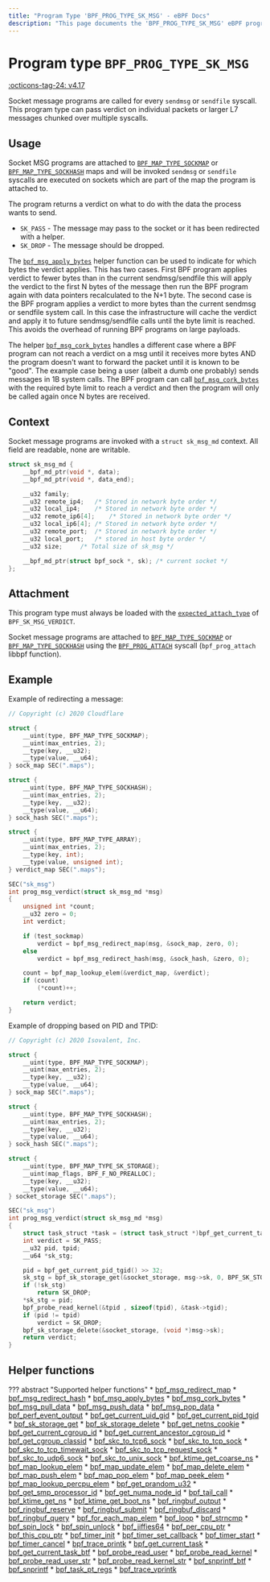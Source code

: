 ```yaml
---
title: "Program Type 'BPF_PROG_TYPE_SK_MSG' - eBPF Docs"
description: "This page documents the 'BPF_PROG_TYPE_SK_MSG' eBPF program type, including its defintion, usage, program types that can use it, and examples."
---
```

# Program type `BPF_PROG_TYPE_SK_MSG`

<!-- [FEATURE_TAG](BPF_PROG_TYPE_SK_MSG) -->
[:octicons-tag-24: v4.17](https://github.com/torvalds/linux/commit/4f738adba30a7cfc006f605707e7aee847ffefa0)
<!-- [/FEATURE_TAG] -->

Socket message programs are called for every `sendmsg` or `sendfile` syscall. This program type can pass verdict on individual packets or larger L7 messages chunked over multiple syscalls.

## Usage

Socket MSG programs are attached to [`BPF_MAP_TYPE_SOCKMAP`](../map-type/BPF_MAP_TYPE_SOCKMAP.md) or [`BPF_MAP_TYPE_SOCKHASH`](../map-type/BPF_MAP_TYPE_SOCKHASH.md) maps and will be invoked `sendmsg` or `sendfile` syscalls are executed on sockets which are part of the map the program is attached to.

The program returns a verdict on what to do with the data the process wants to send.

* `SK_PASS` - The message may pass to the socket or it has been redirected with a helper.
* `SK_DROP` - The message should be dropped.

The [`bpf_msg_apply_bytes`](../helper-function/bpf_msg_apply_bytes.md) helper function can be used to indicate for which bytes the verdict applies. This has two cases. First BPF program applies
verdict to fewer bytes than in the current sendmsg/sendfile this will apply the verdict to the first N bytes of the message then run the BPF program again with data pointers recalculated to the N+1 byte. The second case is the BPF program applies a verdict to more bytes than the current sendmsg or sendfile system call. In this case the infrastructure will cache the verdict and apply it to future sendmsg/sendfile calls until the byte limit is reached. This avoids the overhead of running BPF programs on large payloads.

The helper [`bpf_msg_cork_bytes`](../helper-function/bpf_msg_cork_bytes.md) handles a different case where a BPF program can not reach a verdict on a msg until it receives more bytes AND the program doesn't want to forward the packet until it is known to be "good". The example case being a user (albeit a dumb one probably) sends messages in 1B system calls. The BPF program can call [`bpf_msg_cork_bytes`](../helper-function/bpf_msg_cork_bytes.md) with the required byte limit to reach a verdict and then the program will only be called again once N bytes are received.

## Context

Socket message programs are invoked with a `struct sk_msg_md` context. All field are readable, none are writable.

```c
struct sk_msg_md {
	__bpf_md_ptr(void *, data);
	__bpf_md_ptr(void *, data_end);

	__u32 family;
	__u32 remote_ip4;	/* Stored in network byte order */
	__u32 local_ip4;	/* Stored in network byte order */
	__u32 remote_ip6[4];	/* Stored in network byte order */
	__u32 local_ip6[4];	/* Stored in network byte order */
	__u32 remote_port;	/* Stored in network byte order */
	__u32 local_port;	/* stored in host byte order */
	__u32 size;		/* Total size of sk_msg */

	__bpf_md_ptr(struct bpf_sock *, sk); /* current socket */
};
```

## Attachment

This program type must always be loaded with the [`expected_attach_type`](../syscall/BPF_PROG_LOAD.md#expected_attach_type) of `BPF_SK_MSG_VERDICT`.

Socket message programs are attached to [`BPF_MAP_TYPE_SOCKMAP`](../map-type/BPF_MAP_TYPE_SOCKMAP.md) or [`BPF_MAP_TYPE_SOCKHASH`](../map-type/BPF_MAP_TYPE_SOCKHASH.md) using the [`BPF_PROG_ATTACH`](../syscall/BPF_PROG_ATTACH.md) syscall (`bpf_prog_attach` libbpf function).

## Example

Example of redirecting a message:

```c
// Copyright (c) 2020 Cloudflare

struct {
	__uint(type, BPF_MAP_TYPE_SOCKMAP);
	__uint(max_entries, 2);
	__type(key, __u32);
	__type(value, __u64);
} sock_map SEC(".maps");

struct {
	__uint(type, BPF_MAP_TYPE_SOCKHASH);
	__uint(max_entries, 2);
	__type(key, __u32);
	__type(value, __u64);
} sock_hash SEC(".maps");

struct {
	__uint(type, BPF_MAP_TYPE_ARRAY);
	__uint(max_entries, 2);
	__type(key, int);
	__type(value, unsigned int);
} verdict_map SEC(".maps");

SEC("sk_msg")
int prog_msg_verdict(struct sk_msg_md *msg)
{
	unsigned int *count;
	__u32 zero = 0;
	int verdict;

	if (test_sockmap)
		verdict = bpf_msg_redirect_map(msg, &sock_map, zero, 0);
	else
		verdict = bpf_msg_redirect_hash(msg, &sock_hash, &zero, 0);

	count = bpf_map_lookup_elem(&verdict_map, &verdict);
	if (count)
		(*count)++;

	return verdict;
}
```

Example of dropping based on PID and TPID:

```c
// Copyright (c) 2020 Isovalent, Inc.

struct {
	__uint(type, BPF_MAP_TYPE_SOCKMAP);
	__uint(max_entries, 2);
	__type(key, __u32);
	__type(value, __u64);
} sock_map SEC(".maps");

struct {
	__uint(type, BPF_MAP_TYPE_SOCKHASH);
	__uint(max_entries, 2);
	__type(key, __u32);
	__type(value, __u64);
} sock_hash SEC(".maps");

struct {
	__uint(type, BPF_MAP_TYPE_SK_STORAGE);
	__uint(map_flags, BPF_F_NO_PREALLOC);
	__type(key, __u32);
	__type(value, __u64);
} socket_storage SEC(".maps");

SEC("sk_msg")
int prog_msg_verdict(struct sk_msg_md *msg)
{
	struct task_struct *task = (struct task_struct *)bpf_get_current_task();
	int verdict = SK_PASS;
	__u32 pid, tpid;
	__u64 *sk_stg;

	pid = bpf_get_current_pid_tgid() >> 32;
	sk_stg = bpf_sk_storage_get(&socket_storage, msg->sk, 0, BPF_SK_STORAGE_GET_F_CREATE);
	if (!sk_stg)
		return SK_DROP;
	*sk_stg = pid;
	bpf_probe_read_kernel(&tpid , sizeof(tpid), &task->tgid);
	if (pid != tpid)
		verdict = SK_DROP;
	bpf_sk_storage_delete(&socket_storage, (void *)msg->sk);
	return verdict;
}
```


## Helper functions

<!-- DO NOT EDIT MANUALLY -->
<!-- [PROG_HELPER_FUNC_REF] -->
??? abstract "Supported helper functions"
    * [bpf_msg_redirect_map](../helper-function/bpf_msg_redirect_map.md)
    * [bpf_msg_redirect_hash](../helper-function/bpf_msg_redirect_hash.md)
    * [bpf_msg_apply_bytes](../helper-function/bpf_msg_apply_bytes.md)
    * [bpf_msg_cork_bytes](../helper-function/bpf_msg_cork_bytes.md)
    * [bpf_msg_pull_data](../helper-function/bpf_msg_pull_data.md)
    * [bpf_msg_push_data](../helper-function/bpf_msg_push_data.md)
    * [bpf_msg_pop_data](../helper-function/bpf_msg_pop_data.md)
    * [bpf_perf_event_output](../helper-function/bpf_perf_event_output.md)
    * [bpf_get_current_uid_gid](../helper-function/bpf_get_current_uid_gid.md)
    * [bpf_get_current_pid_tgid](../helper-function/bpf_get_current_pid_tgid.md)
    * [bpf_sk_storage_get](../helper-function/bpf_sk_storage_get.md)
    * [bpf_sk_storage_delete](../helper-function/bpf_sk_storage_delete.md)
    * [bpf_get_netns_cookie](../helper-function/bpf_get_netns_cookie.md)
    * [bpf_get_current_cgroup_id](../helper-function/bpf_get_current_cgroup_id.md)
    * [bpf_get_current_ancestor_cgroup_id](../helper-function/bpf_get_current_ancestor_cgroup_id.md)
    * [bpf_get_cgroup_classid](../helper-function/bpf_get_cgroup_classid.md)
    * [bpf_skc_to_tcp6_sock](../helper-function/bpf_skc_to_tcp6_sock.md)
    * [bpf_skc_to_tcp_sock](../helper-function/bpf_skc_to_tcp_sock.md)
    * [bpf_skc_to_tcp_timewait_sock](../helper-function/bpf_skc_to_tcp_timewait_sock.md)
    * [bpf_skc_to_tcp_request_sock](../helper-function/bpf_skc_to_tcp_request_sock.md)
    * [bpf_skc_to_udp6_sock](../helper-function/bpf_skc_to_udp6_sock.md)
    * [bpf_skc_to_unix_sock](../helper-function/bpf_skc_to_unix_sock.md)
    * [bpf_ktime_get_coarse_ns](../helper-function/bpf_ktime_get_coarse_ns.md)
    * [bpf_map_lookup_elem](../helper-function/bpf_map_lookup_elem.md)
    * [bpf_map_update_elem](../helper-function/bpf_map_update_elem.md)
    * [bpf_map_delete_elem](../helper-function/bpf_map_delete_elem.md)
    * [bpf_map_push_elem](../helper-function/bpf_map_push_elem.md)
    * [bpf_map_pop_elem](../helper-function/bpf_map_pop_elem.md)
    * [bpf_map_peek_elem](../helper-function/bpf_map_peek_elem.md)
    * [bpf_map_lookup_percpu_elem](../helper-function/bpf_map_lookup_percpu_elem.md)
    * [bpf_get_prandom_u32](../helper-function/bpf_get_prandom_u32.md)
    * [bpf_get_smp_processor_id](../helper-function/bpf_get_smp_processor_id.md)
    * [bpf_get_numa_node_id](../helper-function/bpf_get_numa_node_id.md)
    * [bpf_tail_call](../helper-function/bpf_tail_call.md)
    * [bpf_ktime_get_ns](../helper-function/bpf_ktime_get_ns.md)
    * [bpf_ktime_get_boot_ns](../helper-function/bpf_ktime_get_boot_ns.md)
    * [bpf_ringbuf_output](../helper-function/bpf_ringbuf_output.md)
    * [bpf_ringbuf_reserve](../helper-function/bpf_ringbuf_reserve.md)
    * [bpf_ringbuf_submit](../helper-function/bpf_ringbuf_submit.md)
    * [bpf_ringbuf_discard](../helper-function/bpf_ringbuf_discard.md)
    * [bpf_ringbuf_query](../helper-function/bpf_ringbuf_query.md)
    * [bpf_for_each_map_elem](../helper-function/bpf_for_each_map_elem.md)
    * [bpf_loop](../helper-function/bpf_loop.md)
    * [bpf_strncmp](../helper-function/bpf_strncmp.md)
    * [bpf_spin_lock](../helper-function/bpf_spin_lock.md)
    * [bpf_spin_unlock](../helper-function/bpf_spin_unlock.md)
    * [bpf_jiffies64](../helper-function/bpf_jiffies64.md)
    * [bpf_per_cpu_ptr](../helper-function/bpf_per_cpu_ptr.md)
    * [bpf_this_cpu_ptr](../helper-function/bpf_this_cpu_ptr.md)
    * [bpf_timer_init](../helper-function/bpf_timer_init.md)
    * [bpf_timer_set_callback](../helper-function/bpf_timer_set_callback.md)
    * [bpf_timer_start](../helper-function/bpf_timer_start.md)
    * [bpf_timer_cancel](../helper-function/bpf_timer_cancel.md)
    * [bpf_trace_printk](../helper-function/bpf_trace_printk.md)
    * [bpf_get_current_task](../helper-function/bpf_get_current_task.md)
    * [bpf_get_current_task_btf](../helper-function/bpf_get_current_task_btf.md)
    * [bpf_probe_read_user](../helper-function/bpf_probe_read_user.md)
    * [bpf_probe_read_kernel](../helper-function/bpf_probe_read_kernel.md)
    * [bpf_probe_read_user_str](../helper-function/bpf_probe_read_user_str.md)
    * [bpf_probe_read_kernel_str](../helper-function/bpf_probe_read_kernel_str.md)
    * [bpf_snprintf_btf](../helper-function/bpf_snprintf_btf.md)
    * [bpf_snprintf](../helper-function/bpf_snprintf.md)
    * [bpf_task_pt_regs](../helper-function/bpf_task_pt_regs.md)
    * [bpf_trace_vprintk](../helper-function/bpf_trace_vprintk.md)
<!-- [/PROG_HELPER_FUNC_REF] -->

